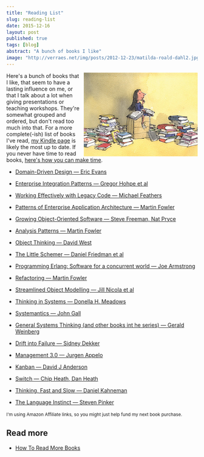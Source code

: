```yaml
---
title: "Reading List"
slug: reading-list
date: 2015-12-16
layout: post
published: true
tags: [blog]
abstract: "A bunch of books I like"
image: "http://verraes.net/img/posts/2012-12-23/matilda-roald-dahl2.jpg"
---
```


<img style="float:right;margin-left: 10px" src="/img/posts/2012-12-23/matilda-roald-dahl2-small.jpg" alt="Books">

Here's a bunch of books that I like, that seem to have a lasting influence on me, or that I talk about a lot when giving presentations or teaching workshops. They're somewhat grouped and ordered, but don't read too much into that. For a more complete(-ish) list of books I've read, [my Kindle page](https://kindle.amazon.com/profile/Mathias-Verraes/722986/read) is likely the most up to date. If you never have time to read books, [here's how you can make time](/2012/12/how-to-read-more-books/).


- [Domain-Driven Design — Eric Evans](http://amzn.to/1CdXXP9)
- [Enterprise Integration Patterns — Gregor Hohpe et al](http://amzn.to/1dFVRMd)
- [Working Effectively with Legacy Code — Michael Feathers](http://amzn.to/1dFXMR2)
- [Patterns of Enterprise Application Architecture — Martin Fowler](http://amzn.to/1dFWKEz)
- [Growing Object-Oriented Software — Steve Freeman, Nat Pryce](http://amzn.to/1LQJax8)
- [Analysis Patterns — Martin Fowler](http://amzn.to/1dFVTns)
- [Object Thinking — David West](http://amzn.to/1dFWBku)
- [The Little Schemer — Daniel Friedman et al](http://amzn.to/1HFxZX6)
- [Programming Erlang: Software for a concurrent world — Joe Armstrong](http://amzn.to/1HFy79c)
- [Refactoring — Martin Fowler](http://amzn.to/1S05xyE)
- [Streamlined Object Modelling — Jill Nicola et al](http://amzn.to/1S05zXx)

- [Thinking in Systems — Donella H. Meadows](http://amzn.to/1JOJJ7h)
- [Systemantics — John Gall](http://amzn.to/1LMl99l)
- [General Systems Thinking (and other books int he series) — Gerald Weinberg](http://amzn.to/1dFW6ab)
- [Drift into Failure — Sidney Dekker](http://amzn.to/1Te3XvE)

- [Management 3.0 — Jurgen Appelo](http://amzn.to/1dFYaie)
- [Kanban — David J Anderson](http://amzn.to/1dFXUzM)
- [Switch — Chip Heath, Dan Heath](http://amzn.to/1HFy7Ws)

- [Thinking, Fast and Slow — Daniel Kahneman](http://amzn.to/1HFy1hM)
- [The Language Instinct — Steven Pinker](http://amzn.to/1CdYn85)



<small>I'm using Amazon Affiliate links, so you might just help fund my next book purchase.</small> 


## Read more

- [How To Read More Books](/2012/12/how-to-read-more-books/)


